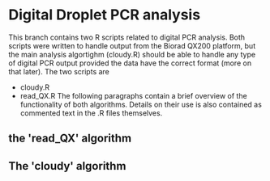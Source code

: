 # Digital Droplet PCR analysis
This branch contains two R scripts related to digital PCR analysis. Both scripts were written to handle output from the Biorad QX200 platform, but the main analysis algortighm (cloudy.R) should be able to handle any type of digital PCR output provided the data have the correct format (more on that later).
The two scripts are
- cloudy.R
- read_QX.R
The following paragraphs contain a brief overview of the functionality of both algorithms. Details on their use is also contained as commented text in the .R files themselves.

## the 'read_QX' algorithm


## The 'cloudy' algorithm
